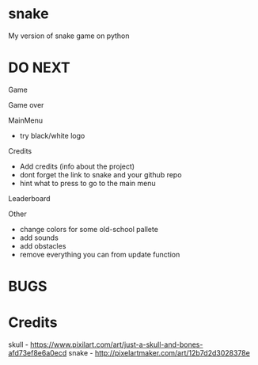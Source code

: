 # snake
My version of snake game on python

# DO NEXT
Game


Game over


MainMenu
- try black/white logo

Credits
- Add credits (info about the project)
- dont forget the link to snake and your github repo
- hint what to press to go to the main menu

Leaderboard

Other
- change colors for some old-school pallete
- add sounds
- add obstacles
- remove everything you can from update function


# BUGS

# Credits
skull - https://www.pixilart.com/art/just-a-skull-and-bones-afd73ef8e6a0ecd
snake - http://pixelartmaker.com/art/12b7d2d3028378e




